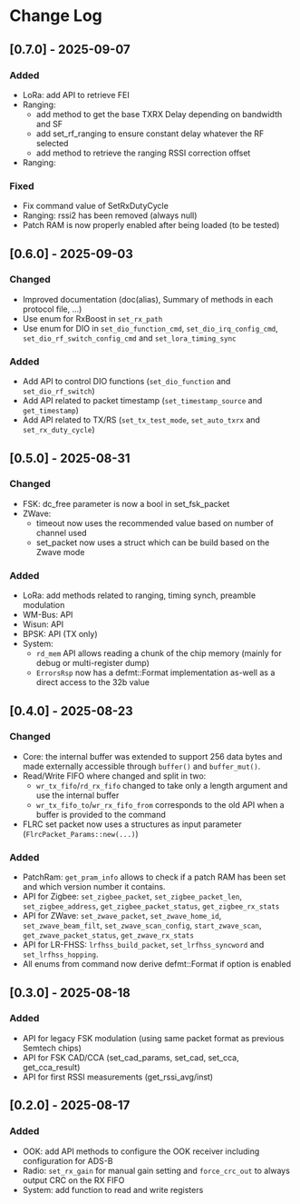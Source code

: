# Change Log

## [0.7.0] - 2025-09-07

### Added
  - LoRa: add API to retrieve FEI
  - Ranging:
    * add method to get the base TXRX Delay depending on bandwidth and SF
    * add set_rf_ranging to ensure constant delay whatever the RF selected
    * add method to retrieve the ranging RSSI correction offset
  - Ranging:

### Fixed
  - Fix command value of SetRxDutyCycle
  - Ranging: rssi2 has been removed (always null)
  - Patch RAM is now properly enabled after being loaded (to be tested)

## [0.6.0] - 2025-09-03

### Changed
  - Improved documentation (doc(alias), Summary of methods in each protocol file, ...)
  - Use enum for RxBoost in `set_rx_path`
  - Use enum for DIO in `set_dio_function_cmd`, `set_dio_irq_config_cmd`, `set_dio_rf_switch_config_cmd` and `set_lora_timing_sync`

### Added
  - Add API to control DIO functions (`set_dio_function` and `set_dio_rf_switch`)
  - Add API related to packet timestamp (`set_timestamp_source` and `get_timestamp`)
  - Add API related to TX/RS (`set_tx_test_mode`, `set_auto_txrx` and `set_rx_duty_cycle`)

## [0.5.0] - 2025-08-31

### Changed
  - FSK: dc_free parameter is now a bool in set_fsk_packet
  - ZWave:
    * timeout now uses the recommended value based on number of channel used
    * set_packet now uses a struct which can be build based on the Zwave mode

### Added
  - LoRa: add methods related to ranging, timing synch, preamble modulation
  - WM-Bus: API
  - Wisun: API
  - BPSK: API (TX only)
  - System:
    * `rd_mem` API allows reading a chunk of the chip memory (mainly for debug or multi-register dump)
    * `ErrorsRsp` now has a defmt::Format implementation as-well as a direct access to the 32b value

## [0.4.0] - 2025-08-23

### Changed
  - Core: the internal buffer was extended to support 256 data bytes and made externally accessible
    through `buffer()` and `buffer_mut()`.
  - Read/Write FIFO where changed and split in two:
    * `wr_tx_fifo`/`rd_rx_fifo` changed to take only a length argument and use the internal buffer
    * `wr_tx_fifo_to`/`wr_rx_fifo_from` corresponds to the old API when a buffer is provided to the command
  - FLRC set packet now uses a structures as input parameter (`FlrcPacket_Params::new(...)`)

### Added
  - PatchRam: `get_pram_info` allows to check if a patch RAM has been set and which version number it contains.
  - API for Zigbee: `set_zigbee_packet`, `set_zigbee_packet_len`, `set_zigbee_address`, `get_zigbee_packet_status`, `get_zigbee_rx_stats`
  - API for ZWave: `set_zwave_packet`, `set_zwave_home_id`, `set_zwave_beam_filt`, `set_zwave_scan_config`, `start_zwave_scan`, `get_zwave_packet_status`, `get_zwave_rx_stats`
  - API for LR-FHSS: `lrfhss_build_packet`, `set_lrfhss_syncword` and `set_lrfhss_hopping`.
  - All enums from command now derive defmt::Format if option is enabled


## [0.3.0] - 2025-08-18

### Added
  - API for legacy FSK modulation (using same packet format as previous Semtech chips)
  - API for FSK CAD/CCA (set_cad_params, set_cad, set_cca, get_cca_result)
  - API for first RSSI measurements (get_rssi_avg/inst)


## [0.2.0] - 2025-08-17

### Added
  - OOK: add API methods to configure the OOK receiver including configuration for ADS-B
  - Radio: `set_rx_gain` for manual gain setting and `force_crc_out` to always output CRC on the RX FIFO
  - System: add function to read and write registers
